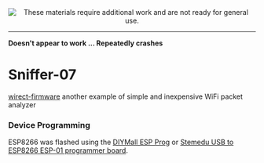 
<!--
Maintainer:   jeffskinnerbox@yahoo.com / www.jeffskinnerbox.me
Version:      0.0.1
-->


<div align="center">
<img src="http://www.foxbyrd.com/wp-content/uploads/2018/02/file-4.jpg" title="These materials require additional work and are not ready for general use." align="center">
</div>


-----


**Doesn't appear to work ... Repeatedly crashes**

# Sniffer-07
[wirect-firmware][01]
another example of simple and inexpensive WiFi packet analyzer

### Device Programming
ESP8266 was flashed using the [DIYMall ESP Prog][04] or
[Stemedu USB to ESP8266 ESP-01 programmer board][05].



[01]:https://github.com/berkantay/wirect-firmware/tree/master/src
[02]:
[03]:
[04]:http://www.diymalls.com/USB-to-ESP8266-Wifi-Programmer-Adapter-CH340C
[05]:https://www.amazon.com/gp/product/B08QMMGZLB
